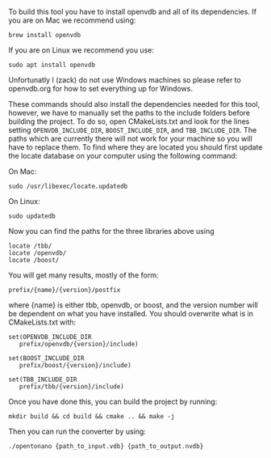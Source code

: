 To build this tool you have to install openvdb and all of its dependencies. If you are on Mac we recommend using:

```
brew install openvdb
```

If you are on Linux we recommend you use:

```
sudo apt install openvdb
```

Unfortunatly I (zack) do not use Windows machines so please refer to openvdb.org for how to set everything up for Windows.

These commands should also install the dependencies needed for this tool, however, we have to manually set the paths to the include
folders before building the project. To do so, open CMakeLists.txt and look for the lines setting `OPENVDB_INCLUDE_DIR`, `BOOST_INCLUDE_DIR`,
and `TBB_INCLUDE_DIR`. The paths which are currently there will not work for your machine so you will have to replace them. To find where
they are located you should first update the locate database on your computer using the following command:

On Mac:

```
sudo /usr/libexec/locate.updatedb
```

On Linux:

```
sudo updatedb
```

Now you can find the paths for the three libraries above using

```
locate /tbb/
locate /openvdb/
locate /boost/
```

You will get many results, mostly of the form:

```
prefix/{name}/{version}/postfix
```

where {name} is either tbb, openvdb, or boost, and the version number will be dependent on what you have installed. You should overwrite what is in CMakeLists.txt with:

```
set(OPENVDB_INCLUDE_DIR
   prefix/openvdb/{version}/include)
```

```
set(BOOST_INCLUDE_DIR
   prefix/boost/{version}/include)
```

```
set(TBB_INCLUDE_DIR
   prefix/tbb/{version}/include)
```

Once you have done this, you can build the project by running:

```
mkdir build && cd build && cmake .. && make -j
```

Then you can run the converter by using:

```
./opentonano {path_to_input.vdb} {path_to_output.nvdb}
```


